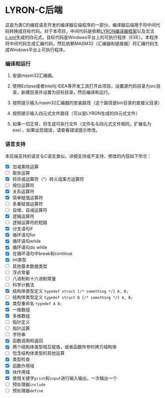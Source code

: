 # LYRON-C后端

这是为类C的编程语言开发的编译器后端程序的一部分。编译器后端用于将中间代码转换成目标代码。对于本项目，中间代码是依赖[LYRON编译器框架](https://github.com/llyronx/LYRON)以及文法[c.xml](https://github.com/LLyronx/LYRON/blob/master/sample/c/xml/c.xml)生成的四元式，目标代码是Windows平台上的可执行程序（EXE）。本程序将中间代码生成汇编代码，然后依赖MASM32（汇编器和链接器）将汇编代码生成Windows平台上可执行程序。

### 编译和运行

1. 安装masm32汇编器。

2. 使用Eclipse或者Intellij IDEA等开发工具打开此项目，设置源代码目录为src目录，新建目录并设置为目标目录，然后编译和运行。

3. 按照提示输入masm32汇编器的安装路径（这个路径是bin目录的直接父目录）

4. 按照提示输入四元式文件路径（可以是LYRON生成的四元式文件）
5. 如果一切正常，将生成可执行文件（文件名与四元式文件相同，扩展名为exe），如果出现错误，请查看错误提示修改。

### 语言支持

本后端支持的语言与C语言类似，详细支持或不支持、修改的内容如下所示：

- [x] 加减乘除运算
- [ ] 取余运算
- [x] 将异或运算符（^）转义成乘方运算符
- [ ] 按位运算符
- [x] 关系运算符
- [x] 简单赋值运算符
- [ ] 多重赋值运算符
- [ ] 自增、自减运算符
- [x] 逻辑运算符
- [ ] 逻辑运算符的短路
- [x] 分支语句if
- [x] 循环语句for
- [x] 循环语句while
- [x] 循环语句do while
- [x] 在循环语句中break和continue
- [x] int类型
- [ ] 其他基本数据类型
- [ ] 浮点常量
- [ ] 八进制和十六进制常量
- [ ] 科学计数法
- [x] 结构体类型定义 `typedef struct {/* something */} A, B;`
- [ ] 结构体类型定义 `typedef struct Q {/* something */} A, B;`
- [x] 类型重命名 `typedef A B;`
- [x] 一维数组
- [x] 多维数组
- [ ] 指针定义
- [ ] 指针运算
- [ ] 字符串
- [x] 函数调用和返回
- [x] 两个结构体类型相互赋值，或者函数传参时拷贝结构体
- [ ] 包含结构体类型的其他运算
- [x] 类型检查
- [x] 函数作用域
- [x] 块作用域
- [x] 使用关键字`print`和`input`进行输入输出，一次输出一个
- [ ] 预处理器`include`
- [ ] 预处理器`define`
